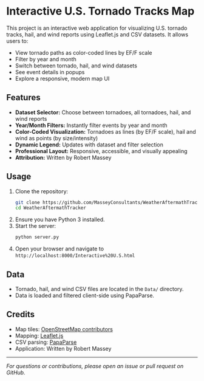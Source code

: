 # Interactive U.S. Tornado Tracks Map

This project is an interactive web application for visualizing U.S. tornado tracks, hail, and wind reports using Leaflet.js and CSV datasets. It allows users to:

- View tornado paths as color-coded lines by EF/F scale
- Filter by year and month
- Switch between tornado, hail, and wind datasets
- See event details in popups
- Explore a responsive, modern map UI

## Features
- **Dataset Selector:** Choose between tornadoes, all tornadoes, hail, and wind reports
- **Year/Month Filters:** Instantly filter events by year and month
- **Color-Coded Visualization:** Tornadoes as lines (by EF/F scale), hail and wind as points (by size/intensity)
- **Dynamic Legend:** Updates with dataset and filter selection
- **Professional Layout:** Responsive, accessible, and visually appealing
- **Attribution:** Written by Robert Massey

## Usage
1. Clone the repository:
   ```sh
   git clone https://github.com/MasseyConsultants/WeatherAftermathTracker.git
   cd WeatherAftermathTracker
   ```
2. Ensure you have Python 3 installed.
3. Start the server:
   ```sh
   python server.py
   ```
4. Open your browser and navigate to `http://localhost:8000/Interactive%20U.S.html`

## Data
- Tornado, hail, and wind CSV files are located in the `Data/` directory.
- Data is loaded and filtered client-side using PapaParse.

## Credits
- Map tiles: [OpenStreetMap contributors](https://www.openstreetmap.org/)
- Mapping: [Leaflet.js](https://leafletjs.com/)
- CSV parsing: [PapaParse](https://www.papaparse.com/)
- Application: Written by Robert Massey

---

*For questions or contributions, please open an issue or pull request on GitHub.* 